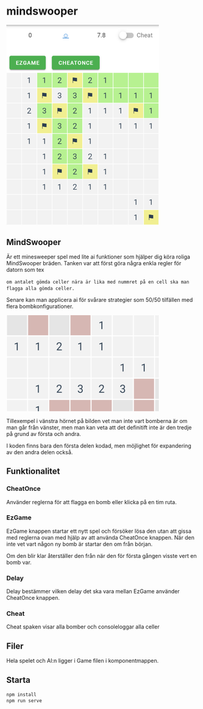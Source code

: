 # mindswooper

<img src=bilder/swooper.png width=400>

## MindSwooper 
Är ett minesweeper spel med lite ai funktioner som hjälper dig köra roliga MindSwooper bräden.
Tanken var att först göra några enkla regler för datorn som tex

`om antalet gömda celler nära är lika med nummret på en cell ska man flagga alla gömda celler.`

Senare kan man applicera ai för svårare strategier som 50/50 tilfällen med flera bombkonfigurationer. 

<img src=bilder/exempel.png width=400>

Tillexempel i vänstra hörnet på bilden vet man inte vart bomberna är om man går från vänster, 
men man kan veta att det definitift inte är den tredje på grund av första och andra.

I koden finns bara den första delen kodad, men möjlighet för expandering av den andra delen också.


## Funktionalitet

### CheatOnce

Använder reglerna för att flagga en bomb eller klicka på en tim ruta.

### EzGame

EzGame knappen startar ett nytt spel och försöker lösa den utan att gissa med reglerna ovan 
med hjälp av att använda CheatOnce knappen.
När den inte vet vart någon ny bomb är startar den om från början.

Om den blir klar återställer den från när den för första gången visste vert en bomb var.

### Delay

Delay bestämmer vilken delay det ska vara mellan EzGame använder CheatOnce knappen.

### Cheat

Cheat spaken visar alla bomber och consoleloggar alla celler

## Filer

Hela spelet och AI:n ligger i Game filen i komponentmappen.


## Starta
```
npm install
npm run serve
```

